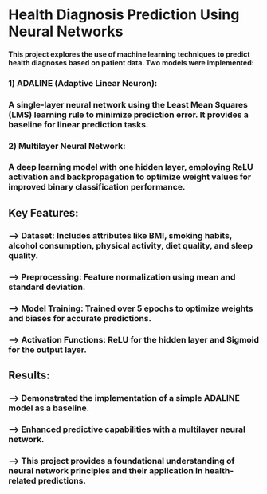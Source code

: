 # Health Diagnosis Prediction Using Neural Networks

#### This project explores the use of machine learning techniques to predict health diagnoses based on patient data. Two models were implemented:

### 1) ADALINE (Adaptive Linear Neuron): 
### A single-layer neural network using the Least Mean Squares (LMS) learning rule to minimize prediction error. It provides a baseline for linear prediction tasks.
### 2) Multilayer Neural Network: 
### A deep learning model with one hidden layer, employing ReLU activation and backpropagation to optimize weight values for improved binary classification performance.

## Key Features:
### --> Dataset: Includes attributes like BMI, smoking habits, alcohol consumption, physical activity, diet quality, and sleep quality.
### --> Preprocessing: Feature normalization using mean and standard deviation.
### --> Model Training: Trained over 5 epochs to optimize weights and biases for accurate predictions.
### --> Activation Functions: ReLU for the hidden layer and Sigmoid for the output layer.

## Results:
### --> Demonstrated the implementation of a simple ADALINE model as a baseline.
### --> Enhanced predictive capabilities with a multilayer neural network.
### --> This project provides a foundational understanding of neural network principles and their application in health-related predictions.






